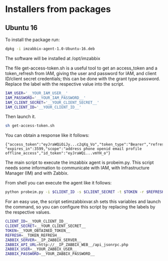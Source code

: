 # Installers from packages

## Ubuntu 16

To install the package run:

```sh
dpkg -i imzabbix-agent-1.0-Ubuntu-16.deb
```

The software will be installed at /opt/imzabbix

The file get-access-token.sh is a useful tool to get an access_token and a token_refresh from IAM, giving the user and password for IAM, and client ID/client secret credentials; this can be done with the grant type password. Replace the label with the respective value into the script.

```sh
IAM_USER='__YOUR_IAM_USER__'
IAM_PASSWORD='__YOUR_IAM_PASSWORD__'
IAM_CLIENT_SECRET='__YOUR_CLIENT_SECRET__'
IAM_CLIENT_ID='__YOUR_CLIENT_ID__'
```

Then launch it.

```sh
sh get-access-token.sh
```

You can obtain a response like it follows:
```
{"access_token":"eyJraWQiOiJy...c2qXq_Vo","token_type":"Bearer","refresh_token":"eyJhbGci...Tc2N2YifQ.",
"expires_in":3599,"scope":"address phone openid email profile offline_access","id_token":"eyJraWQi...vmYH_o"}
```
The main script to execute the imzabbix agent is probeim.py. This script needs some information to communicate with IAM, with Infrastructure Manager (IM) and with Zabbix. 

From shell you can execute the agent like it follows:

```sh
python probeim.py -i $CLIENT_ID -s $CLIENT_SECRET -t $TOKEN -r $REFRESH -u $ZABBIX_USER -p $ZABBIX_PASSWORD -v $ZABBIX_SERVER -a $ZABBIX_API_URL
```

For an easy use, the script setimzabbixvar.sh sets this variables and launch the command, so you can configure this script by replacing the labels by the respective values. 

```sh
CLIENT_ID=__YOUR_CLIENT_ID__
CLIENT_SECRET=__YOUR_CLIENT_SECRET__
TOKEN=__YOUR_OBTAINED_TOKEN__
REFRESH=__TOKEN_REFRESH__
ZABBIX_SERVER=__IP_ZABBIX_SERVER__
ZABBIX_API_URL=http://__IP_ZABBIX_WEB__/api_jsonrpc.php
ZABBIX_USER=__YOUR_ZABBIX_USER__
ZABBIX_PASSWORD=__YOUR_ZABBIX_PASSWORD__
```
